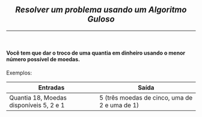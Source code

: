 <div align="center">

## <i>Resolver um problema usando um Algoritmo Guloso</i>
<hr>
<br>
</div>

#### Você tem que dar o troco de uma quantia em dinheiro usando o menor número possível de moedas.

Exemplos:

| Entradas                                 | Saída                                          |
|------------------------------------------|------------------------------------------------|
| Quantia 18, Moedas disponíveis 5, 2 e 1  | 5 (três moedas de cinco, uma de 2 e uma de 1)  |
